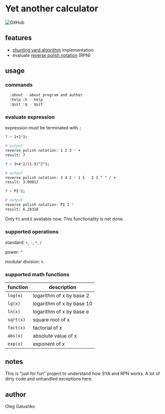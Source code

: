 # Yet another calculator

![GitHub](https://img.shields.io/github/license/inorangestylee/yac)

## features

- [shunting yard algorithm](https://en.wikipedia.org/wiki/Shunting_yard_algorithm) implementation
- evaluate [reverse polish notation](https://en.wikipedia.org/wiki/Reverse_Polish_notation) (RPN)

## usage

### commands

```bash
  :about - about program and author
  :help :h - help
  :quit :q - quit
```

### evaluate expression

expression must be terminated with `;`

```bash
? > 1+2*3;

# output
reverse polish notation: 1 2 3 * +
result: 7
```

```bash
? > 3+4*2/(1-5)^2^3;

# output
reverse polish notation: 3 4 2 * 1 5 - 2 3 ^ ^ / +
result: 3.00012
```

```bash
? > PI*2;

# output
reverse polish notation: PI 2 *
result: 6.28318
```

Only `PI` and `E` available now. This functionality is not done.

### supported operations

standard: `+`, `-`, `*`, `/`

power: `^`

modular division: `%`

### supported math functions

| function | description |
| -------- | ------------------------ |
| `log(x)` | logarithm of x by base 2 |
| `lg(x)`  | logarithm of x by base 10 |
| `ln(x)`  | logarithm of x by base e |
| `sqrt(x)`| square root of x |
| `fact(x)`| factorial of x |
| `abs(x)` | absolute value of x |
| `exp(x)` | exponent of x |

## notes

This is "just for fun" project to understand how SYA and RPN works.
A lot of dirty code and unhandled exceptions here.

## author

Oleg Galushko
